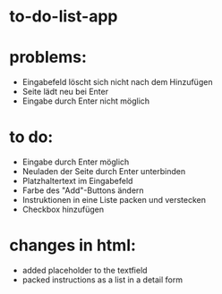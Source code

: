 # to-do-list-app

# problems:

- Eingabefeld löscht sich nicht nach dem Hinzufügen
- Seite lädt neu bei Enter
- Eingabe durch Enter nicht möglich

# to do:

- Eingabe durch Enter möglich
- Neuladen der Seite durch Enter unterbinden
- Platzhaltertext im Eingabefeld
- Farbe des "Add"-Buttons ändern
- Instruktionen in eine Liste packen und verstecken
- Checkbox hinzufügen

# changes in html:

- added placeholder to the textfield
- packed instructions as a list in a detail form

